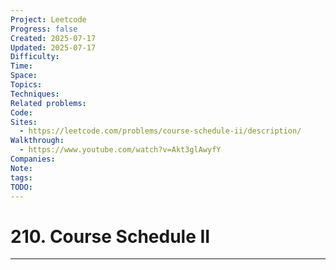 ```yaml
---
Project: Leetcode
Progress: false
Created: 2025-07-17
Updated: 2025-07-17
Difficulty: 
Time: 
Space: 
Topics: 
Techniques: 
Related problems: 
Code: 
Sites:
  - https://leetcode.com/problems/course-schedule-ii/description/
Walkthrough:
  - https://www.youtube.com/watch?v=Akt3glAwyfY
Companies: 
Note: 
tags: 
TODO: 
---
```

# 210. Course Schedule II
---
